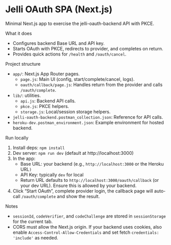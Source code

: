 Jelli OAuth SPA (Next.js)
=========================

Minimal Next.js app to exercise the jelli-oauth-backend API with PKCE.

What it does
- Configures backend Base URL and API key.
- Starts OAuth with PKCE, redirects to provider, and completes on return.
- Provides quick actions for `/health` and `/oauth/cancel`.

Project structure
- `app/`: Next.js App Router pages.
  - `page.js`: Main UI (config, start/complete/cancel, logs).
  - `oauth/callback/page.js`: Handles return from the provider and calls `/oauth/complete`.
- `lib/`: utilities.
  - `api.js`: Backend API calls.
  - `pkce.js`: PKCE helpers.
  - `storage.js`: Local/session storage helpers.
- `jelli-oauth-backend.postman_collection.json`: Reference for API calls.
- `heroku-dev.postman_environment.json`: Example environment for hosted backend.

Run locally
1) Install deps: `npm install`
2) Dev server: `npm run dev` (default at http://localhost:3000)
3) In the app:
   - Base URL: your backend (e.g., `http://localhost:3000` or the Heroku URL`)`
   - API Key: typically `dev` for local
   - Return URL defaults to `http://localhost:3000/oauth/callback` (or your dev URL). Ensure this is allowed by your backend.
4) Click “Start OAuth”, complete provider login, the callback page will auto-call `/oauth/complete` and show the result.

Notes
- `sessionId`, `codeVerifier`, and `codeChallenge` are stored in `sessionStorage` for the current tab.
- CORS must allow the Next.js origin. If your backend uses cookies, also enable `Access-Control-Allow-Credentials` and set fetch `credentials: 'include'` as needed.

